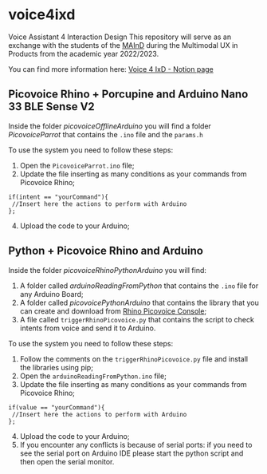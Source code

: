 # voice4ixd
Voice Assistant 4 Interaction Design
This repository will serve as an exchange with the students of the [MAInD](http://maind.supsi.ch) during the Multimodal UX in Products from the academic year 2022/2023.

You can find more information here:
[Voice 4 IxD - Notion page](https://bit.ly/voice4ixd)

## Picovoice Rhino + Porcupine and Arduino Nano 33 BLE Sense V2
Inside the folder *picovoiceOfflineArduino* you will find a folder *PicovoiceParrot* that contains the `.ino` file and the `params.h`

To use the system you need to follow these steps:
  1. Open the `PicovoiceParrot.ino` file;
  3. Update the file inserting as many conditions as your commands from Picovoice Rhino;
  ```
  if(intent == "yourCommand"){
   //Insert here the actions to perform with Arduino
  };
  ```
  4. Upload the code to your Arduino;

## Python + Picovoice Rhino and Arduino
Inside the folder *picovoiceRhinoPythonArduino* you will find:
  1. A folder called *arduinoReadingFromPython* that contains the `.ino` file for any Arduino Board;
  2. A folder called *picovoicePythonArduino* that contains the library that you can create and download from [Rhino Picovoice Console](https://console.picovoice.ai/rhn);
  3. A file called `triggerRhinoPicovoice.py` that contains the script to check intents from voice and send it to Arduino.

To use the system you need to follow these steps:
  1. Follow the comments on the `triggerRhinoPicovoice.py` file and install the libraries using pip;
  2. Open the `arduinoReadingFromPython.ino` file;
  3. Update the file inserting as many conditions as your commands from Picovoice Rhino;
  ```
  if(value == "yourCommand"){
   //Insert here the actions to perform with Arduino
  };
  ```
  4. Upload the code to your Arduino;
  5. If you encounter any conflicts is because of serial ports: if you need to see the serial port on Arduino IDE please start the python script and then open the serial monitor.
